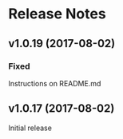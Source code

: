 # Release Notes

## v1.0.19 (2017-08-02)

### Fixed

Instructions on README.md

## v1.0.17 (2017-08-02)

Initial release
